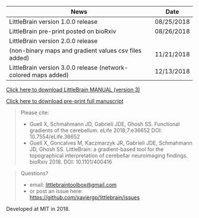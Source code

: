 | News        | Date           |
| ------------- |:-------------:|
| LittleBrain version 1.0.0 release| 08/25/2018 |
| LittleBrain pre-print posted on bioRxiv| 08/26/2018 |
| LittleBrain version 2.0.0 release
(non-binary maps and gradient values csv files added)| 11/21/2018 |
| LittleBrain version 3.0.0 release (network-colored maps added)| 12/13/2018 |

[Click here to download LittleBrain MANUAL (version 3)](https://github.com/xaviergp/littlebrain/blob/master/LittleBrain_v3_Manual.pdf)

[Click here to download pre-print full manuscript](https://www.biorxiv.org/content/early/2018/08/26/400416)

> Please cite:
> - Guell X, Schmahmann JD, Gabrieli JDE, Ghosh SS. Functional gradients of the cerebellum. eLife 2018;7:e36652 DOI: 10.7554/eLife.36652
> - Guell X, Goncalves M, Kaczmarzyk JR, Gabrieli JDE, Schmahmann JD, Ghosh SS. LittleBrain: a gradient-based tool for the topographical interpretation of cerebellar neuroimaging findings. bioRxiv 2018. DOI: 10.1101/400416


> Questions?
> - email: littlebraintoolbox@gmail.com
> - or post an issue here: https://github.com/xaviergp/littlebrain/issues

Developed at MIT in 2018.
